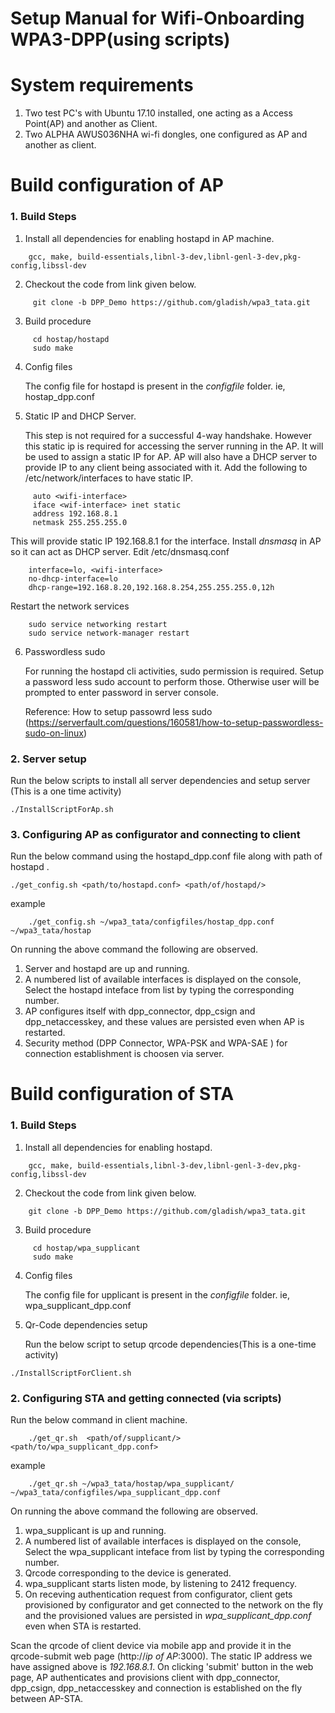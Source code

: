 # Setup Manual for Wifi-Onboarding WPA3-DPP(using scripts)


# System requirements
1. Two test PC's with Ubuntu 17.10 installed, one acting as a Access Point(AP) and another as Client.
2. Two ALPHA AWUS036NHA wi-fi dongles, one configured as AP and another as client.

# Build configuration of AP

### 1. Build Steps

1. Install all dependencies for enabling hostapd in AP machine.

```
    gcc, make, build-essentials,libnl-3-dev,libnl-genl-3-dev,pkg-config,libssl-dev
```
2. Checkout the code from link given below.

```
     git clone -b DPP_Demo https://github.com/gladish/wpa3_tata.git
```

3. Build procedure
```
     cd hostap/hostapd
     sudo make
 ```
4. Config files

    The config file for hostapd is present in the *configfile* folder. ie, hostap_dpp.conf 

5. Static IP and DHCP Server.

    This step is not required for a successful 4-way handshake. However this static ip is required for accessing the server running in the AP.
    It will be used to assign a static IP for AP. AP will also have a DHCP server to provide IP to any client being associated with it. 
    Add the following to /etc/network/interfaces to have static IP. 
```
     auto <wifi-interface>
     iface <wif-interface> inet static
     address 192.168.8.1
     netmask 255.255.255.0
```
This will provide static IP 192.168.8.1 for the interface. Install  *dnsmasq* in AP so it can act as DHCP server. Edit /etc/dnsmasq.conf
      
```
    interface=lo, <wifi-interface>
    no-dhcp-interface=lo
    dhcp-range=192.168.8.20,192.168.8.254,255.255.255.0,12h
```
Restart the network services
```
    sudo service networking restart
    sudo service network-manager restart
```
6. Passwordless sudo 

    For running the hostapd cli activities, sudo permission is required. Setup a password less sudo account to perform those. Otherwise user  will be prompted to enter password in server console.

    Reference:
How to setup passowrd less sudo (https://serverfault.com/questions/160581/how-to-setup-passwordless-sudo-on-linux)

### 2. Server setup

Run the below scripts to install all server dependencies and setup server (This is a one time activity)
```
./InstallScriptForAp.sh 
```
### 3. Configuring AP as configurator and connecting to client

Run the below command using the hostapd_dpp.conf file along with path of hostapd .
```
./get_config.sh <path/to/hostapd.conf> <path/of/hostapd/> 
```
example
```
    ./get_config.sh ~/wpa3_tata/configfiles/hostap_dpp.conf ~/wpa3_tata/hostap
```
On running the above command the following are observed.

1. Server and hostapd are up and running.
2. A numbered list of available interfaces is displayed on the console, Select the hostapd inteface from list by typing the corresponding number. 
3. AP configures itself with dpp_connector, dpp_csign and dpp_netaccesskey, and these values are persisted even when AP is restarted.
4. Security method (DPP Connector, WPA-PSK and WPA-SAE ) for connection establishment is choosen via server.


     
# Build configuration of STA

### 1. Build Steps

1. Install all dependencies for enabling hostapd.
```
    gcc, make, build-essentials,libnl-3-dev,libnl-genl-3-dev,pkg-config,libssl-dev
```
2. Checkout the code from link given below.

```
    git clone -b DPP_Demo https://github.com/gladish/wpa3_tata.git
```

3. Build procedure
```
     cd hostap/wpa_supplicant
     sudo make
 ```
4. Config files

    The config file for upplicant is present in the  *configfile* folder. ie, wpa_supplicant_dpp.conf
    
5. Qr-Code dependencies setup

    Run the below script to setup qrcode dependencies(This is a one-time activity)
```
./InstallScriptForClient.sh
```

### 2. Configuring STA and getting connected (via scripts)

Run the below command in client machine.

```
    ./get_qr.sh  <path/of/supplicant/> <path/to/wpa_supplicant_dpp.conf>
```
example
```
    ./get_qr.sh ~/wpa3_tata/hostap/wpa_supplicant/  ~/wpa3_tata/configfiles/wpa_supplicant_dpp.conf 
```
On running the above command the following are observed.

1. wpa_supplicant is up and running.
2. A numbered list of available interfaces is displayed on the console, Select the     wpa_supplicant inteface from list by typing the corresponding number.
3.  Qrcode corresponding to the device is generated.
4.  wpa_supplicant starts listen mode, by listening to 2412 frequency.
5.  On receving authentication request from configurator, client gets provisioned by configurator and get connected to the network on the fly and the provisioned values are persisted in *wpa_supplicant_dpp.conf* even when STA is restarted.

Scan the qrcode of client device via mobile app and provide it in the qrcode-submit web page (http://*ip of AP*:3000). The static IP address we have assigned above is *192.168.8.1*. On clicking 'submit' button in the web page, AP authenticates and provisions client with dpp_connector, dpp_csign, dpp_netaccesskey and connection is established on the fly between AP-STA.


